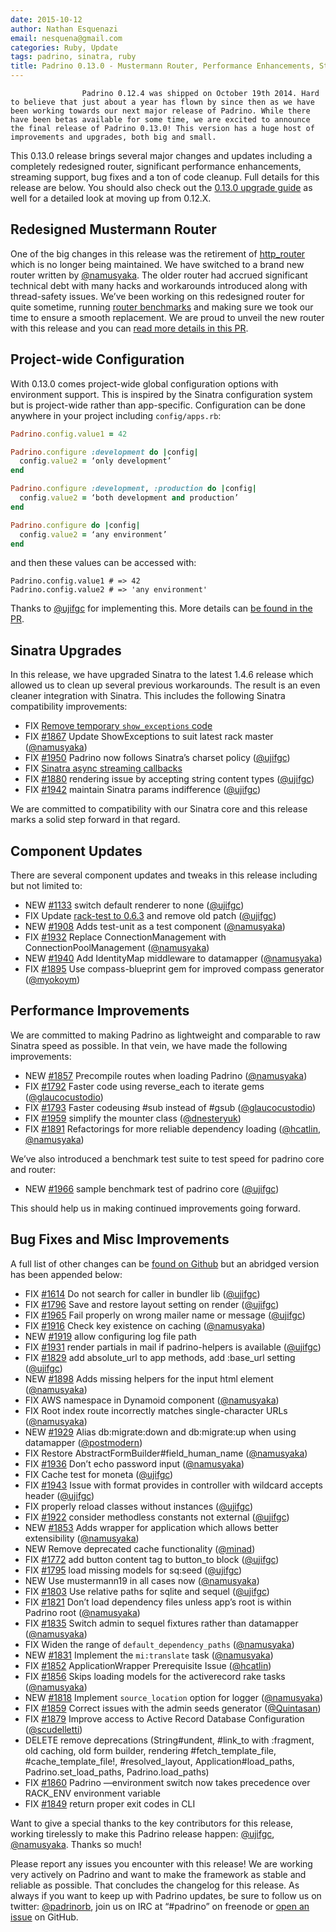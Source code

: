 ```yaml
---
date: 2015-10-12
author: Nathan Esquenazi
email: nesquena@gmail.com
categories: Ruby, Update
tags: padrino, sinatra, ruby
title: Padrino 0.13.0 - Mustermann Router, Performance Enhancements, Streaming Support, and Much More
---
```


                    Padrino 0.12.4 was shipped on October 19th 2014. Hard to believe that just about a year has flown by since then as we have been working towards our next major release of Padrino. While there have been betas available for some time, we are excited to announce the final release of Padrino 0.13.0! This version has a huge host of improvements and upgrades, both big and small.

This 0.13.0 release brings several major changes and updates including a completely redesigned router, significant performance enhancements, streaming support, bug fixes and a ton of code cleanup. Full details for this release are below. You should also check out the [0.13.0 upgrade guide](http://www.padrinorb.com/blog/upgrading-padrino-from-0-12-x-to-0-13-0-guide) as well for a detailed look at moving up from 0.12.X.

Redesigned Mustermann Router
----------------------------

One of the big changes in this release was the retirement of [http_router](https://github.com/joshbuddy/http_router) which is no longer being maintained. We have switched to a brand new router written by [@namusyaka](https://github.com/namusyaka). The older router had accrued significant technical debt with many hacks and workarounds introduced along with thread-safety issues. We’ve been working on this redesigned router for quite sometime, running [router benchmarks](https://github.com/padrino/padrino-framework/pull/1692) and making sure we took our time to ensure a smooth replacement. We are proud to unveil the new router with this release and you can [read more details in this PR](https://github.com/padrino/padrino-framework/pull/1800).

Project-wide Configuration
--------------------------

With 0.13.0 comes project-wide global configuration options with environment support. This is inspired by the Sinatra configuration system but is project-wide rather than app-specific. Configuration can be done anywhere in your project including `config/apps.rb`:

```ruby
Padrino.config.value1 = 42

Padrino.configure :development do |config|
  config.value2 = ‘only development’
end

Padrino.configure :development, :production do |config|
  config.value2 = ‘both development and production’
end

Padrino.configure do |config|
  config.value2 = ‘any environment’
end
```

and then these values can be accessed with:

~~~~ {lang="ruby"}
Padrino.config.value1 # => 42
Padrino.config.value2 # => 'any environment'
~~~~

Thanks to [@ujifgc](https://github.com/ujifgc) for implementing this. More details can [be found in the PR](https://github.com/padrino/padrino-framework/pull/1909).

Sinatra Upgrades
----------------

In this release, we have upgraded Sinatra to the latest 1.4.6 release which allowed us to clean up several previous workarounds. The result is an even cleaner integration with Sinatra. This includes the following Sinatra compatibility improvements:

* FIX [Remove temporary `show_exceptions` code](https://github.com/padrino/padrino-framework/pull/1899) 
* FIX [#1867](https://github.com/padrino/padrino-framework/issues/1867) Update ShowExceptions to suit latest rack master ([@namusyaka](https://github.com/namusyaka)) 
* FIX [#1950](https://github.com/padrino/padrino-framework/issues/1950) Padrino now follows Sinatra’s charset policy ([@ujifgc](https://github.com/ujifgc)) 
* FIX [Sinatra async streaming callbacks](https://github.com/padrino/padrino-framework/issues/1704) 
* FIX [#1880](https://github.com/padrino/padrino-framework/issues/1880) rendering issue by accepting string content types ([@ujifgc](https://github.com/ujifgc)) 
* FIX [#1942](https://github.com/padrino/padrino-framework/issues/1942) maintain Sinatra params indifference ([@ujifgc](https://github.com/ujifgc))

We are committed to compatibility with our Sinatra core and this release marks a solid step forward in that regard.

Component Updates
-----------------

There are several component updates and tweaks in this release including but not limited to:

* NEW [#1133](https://github.com/padrino/padrino-framework/issues/1133) switch default renderer to none ([@ujifgc](https://github.com/ujifgc)) 
* FIX Update [rack-test to 0.6.3](https://github.com/padrino/padrino-framework/commit/1a3b2644413cdb865c8f93d26e35af135c5d562a) and remove old patch ([@ujifgc](https://github.com/ujifgc)) 
* NEW [#1908](https://github.com/padrino/padrino-framework/issues/1908) Adds test-unit as a test component ([@namusyaka](https://github.com/namusyaka)) 
* FIX [#1932](https://github.com/padrino/padrino-framework/issues/1932) Replace ConnectionManagement with ConnectionPoolManagement ([@namusyaka](https://github.com/namusyaka)) 
* NEW [#1940](https://github.com/padrino/padrino-framework/issues/1940) Add IdentityMap middleware to datamapper ([@namusyaka](https://github.com/namusyaka)) 
* FIX [#1895](https://github.com/padrino/padrino-framework/issues/1895) Use compass-blueprint gem for improved compass generator ([@myokoym](https://github.com/myokoym))

Performance Improvements
------------------------

We are committed to making Padrino as lightweight and comparable to raw Sinatra speed as possible. In that vein, we have made the following improvements:

* NEW [#1857](https://github.com/padrino/padrino-framework/issues/1857) Precompile routes when loading Padrino ([@namusyaka](https://github.com/namusyaka)) 
* FIX [#1792](https://github.com/padrino/padrino-framework/issues/1792) Faster code using reverse_each to iterate gems ([@glaucocustodio](https://github.com/glaucocustodio)) 
* FIX [#1793](https://github.com/padrino/padrino-framework/issues/1793) Faster codeusing #sub instead of #gsub ([@glaucocustodio](https://github.com/glaucocustodio)) 
* FIX [#1959](https://github.com/padrino/padrino-framework/issues/1959) simplify the mounter class ([@dnesteryuk](https://github.com/dnesteryuk)) 
* FIX [#1891](https://github.com/padrino/padrino-framework/issues/1891) Refactorings for more reliable dependency loading ([@hcatlin](https://github.com/hcatlin), [@namusyaka](https://github.com/namusyaka))

We’ve also introduced a benchmark test suite to test speed for padrino core and router:

- NEW [#1966](https://github.com/padrino/padrino-framework/issues/1966) sample benchmark test of padrino core ([@ujifgc](https://github.com/ujifgc))

This should help us in making continued improvements going forward.

Bug Fixes and Misc Improvements
-------------------------------

A full list of other changes can be [found on Github](https://github.com/padrino/padrino-framework/compare/0.12.5...0.13.0) but an abridged version has been appended below:

-   FIX [#1614](https://github.com/padrino/padrino-framework/issues/1614) Do not search for caller in bundler lib ([@ujifgc](https://github.com/ujifgc))
-   FIX [#1796](https://github.com/padrino/padrino-framework/issues/1796) Save and restore layout setting on render ([@ujifgc](https://github.com/ujifgc))
-   FIX [#1965](https://github.com/padrino/padrino-framework/issues/1965) Fail properly on wrong mailer name or message ([@ujifgc](https://github.com/ujifgc))
-   FIX [#1916](https://github.com/padrino/padrino-framework/issues/1916) Check key existence on caching ([@namusyaka](https://github.com/namusyaka))
-   NEW [#1919](https://github.com/padrino/padrino-framework/issues/1919) allow configuring log file path
-   FIX [#1931](https://github.com/padrino/padrino-framework/issues/1931) render partials in mail if padrino-helpers is available ([@ujifgc](https://github.com/ujifgc))
-   FIX [#1829](https://github.com/padrino/padrino-framework/issues/1829) add absolute_url to app methods, add :base_url setting ([@ujifgc](https://github.com/ujifgc))
-   NEW [#1898](https://github.com/padrino/padrino-framework/issues/1898) Adds missing helpers for the input html element ([@namusyaka](https://github.com/namusyaka))
-   FIX AWS namespace in Dynamoid component ([@namusyaka](https://github.com/namusyaka))
-   FIX Root index route incorrectly matches single-character URLs ([@namusyaka](https://github.com/namusyaka))
-   NEW [#1929](https://github.com/padrino/padrino-framework/issues/1929) Alias db:migrate:down and db:migrate:up when using datamapper ([@postmodern](https://github.com/postmodern))
-   FIX Restore AbstractFormBuilder#field_human_name ([@namusyaka](https://github.com/namusyaka))
-   FIX [#1936](https://github.com/padrino/padrino-framework/issues/1936) Don’t echo password input ([@namusyaka](https://github.com/namusyaka))
-   FIX Cache test for moneta ([@ujifgc](https://github.com/ujifgc))
-   FIX [#1943](https://github.com/padrino/padrino-framework/issues/1943) Issue with format provides in controller with wildcard accepts header ([@ujifgc](https://github.com/ujifgc))
-   FIX properly reload classes without instances ([@ujifgc](https://github.com/ujifgc))
-   FIX [#1922](https://github.com/padrino/padrino-framework/issues/1922) consider methodless constants not external ([@ujifgc](https://github.com/ujifgc))
-   NEW [#1853](https://github.com/padrino/padrino-framework/issues/1853) Adds wrapper for application which allows better extensibility ([@namusyaka](https://github.com/namusyaka))
-   NEW Remove deprecated cache functionality ([@minad](https://github.com/minad))
-   FIX [#1772](https://github.com/padrino/padrino-framework/issues/1772) add button content tag to button_to block ([@ujifgc](https://github.com/ujifgc))
-   FIX [#1795](https://github.com/padrino/padrino-framework/issues/1795) load missing models for sq:seed ([@ujifgc](https://github.com/ujifgc))
-   NEW Use mustermann19 in all cases now ([@namusyaka](https://github.com/namusyaka))
-   FIX [#1803](https://github.com/padrino/padrino-framework/issues/1803) Use relative paths for sqlite and sequel ([@ujifgc](https://github.com/ujifgc))
-   FIX [#1821](https://github.com/padrino/padrino-framework/issues/1821) Don’t load dependency files unless app’s root is within Padrino root ([@namusyaka](https://github.com/namusyaka))
-   FIX [#1835](https://github.com/padrino/padrino-framework/issues/1835) Switch admin to sequel fixtures rather than datamapper ([@namusyaka](https://github.com/namusyaka))
-   FIX Widen the range of `default_dependency_paths` ([@namusyaka](https://github.com/namusyaka))
-   NEW [#1831](https://github.com/padrino/padrino-framework/issues/1831) Implement the `mi:translate` task ([@namusyaka](https://github.com/namusyaka))
-   FIX [#1852](https://github.com/padrino/padrino-framework/issues/1852) ApplicationWrapper Prerequisite Issue ([@hcatlin](https://github.com/hcatlin))
-   FIX [#1856](https://github.com/padrino/padrino-framework/issues/1856) Skips loading models for the activerecord rake tasks ([@namusyaka](https://github.com/namusyaka))
-   NEW [#1818](https://github.com/padrino/padrino-framework/issues/1818) Implement `source_location` option for logger ([@namusyaka](https://github.com/namusyaka))
-   FIX [#1859](https://github.com/padrino/padrino-framework/issues/1859) Correct issues with the admin seeds generator ([@Quintasan](https://github.com/Quintasan))
-   FIX [#1879](https://github.com/padrino/padrino-framework/issues/1879) Improve access to Active Record Database Configuration ([@scudelletti](https://github.com/scudelletti))
-   DELETE remove deprecations (String#undent, #link_to with :fragment, old caching, old form builder, rendering #fetch_template_file, #cache_template_file!, #resolved_layout, Application#load_paths, Padrino.set_load_paths, Padrino.load_paths)
-   FIX [#1860](https://github.com/padrino/padrino-framework/issues/1860) Padrino —environment switch now takes precedence over RACK_ENV environment variable
-   FIX [#1849](https://github.com/padrino/padrino-framework/issues/1849) return proper exit codes in CLI

Want to give a special thanks to the key contributors for this release, working tirelessly to make this Padrino release happen: [@ujifgc](https://github.com/ujifgc), [@namusyaka](https://github.com/namusyaka). Thanks so much!

Please report any issues you encounter with this release! We are working very actively on Padrino and want to make the framework as stable and reliable as possible. That concludes the changelog for this release. As always if you want to keep up with Padrino updates, be sure to follow us on twitter: [@padrinorb](http://twitter.com/#!/padrinorb), join us on IRC at “#padrino” on freenode or [open an issue](https://github.com/padrino/padrino-framework/issues) on GitHub.
